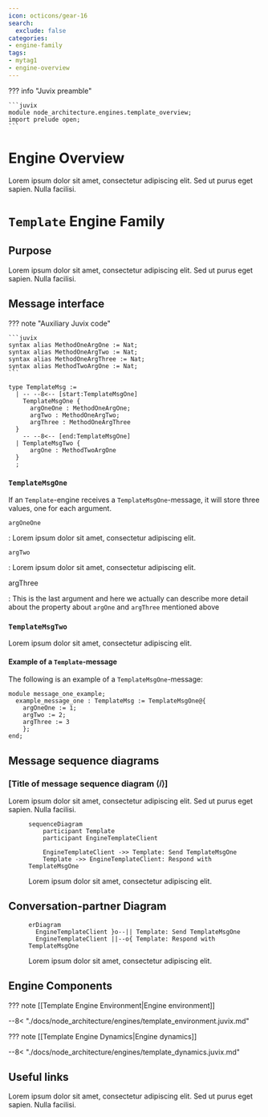 ```yaml
---
icon: octicons/gear-16
search:
  exclude: false
categories:
- engine-family
tags:
- mytag1
- engine-overview
---
```



??? info "Juvix preamble"

    ```juvix
    module node_architecture.engines.template_overview;
    import prelude open;
    ```

# Engine Overview

Lorem ipsum dolor sit amet, consectetur adipiscing elit. Sed ut purus eget sapien. Nulla facilisi.

# `Template` Engine Family  

## Purpose  

Lorem ipsum dolor sit amet, consectetur adipiscing elit. Sed ut purus eget sapien. Nulla facilisi.

## Message interface

??? note "Auxiliary Juvix code"

    ```juvix
    syntax alias MethodOneArgOne := Nat;
    syntax alias MethodOneArgTwo := Nat;
    syntax alias MethodOneArgThree := Nat;
    syntax alias MethodTwoArgOne := Nat;
    ```

<!-- --8<-- [start:TemplateMsg] -->
```juvix
type TemplateMsg :=
  | -- --8<-- [start:TemplateMsgOne]
    TemplateMsgOne {
      argOneOne : MethodOneArgOne;
      argTwo : MethodOneArgTwo;
      argThree : MethodOneArgThree
  }
    -- --8<-- [end:TemplateMsgOne]
  | TemplateMsgTwo {
      argOne : MethodTwoArgOne
  }
  ;
```
<!-- --8<-- [end:TemplateMsg] -->

### `TemplateMsgOne`

If an `Template`-engine receives a `TemplateMsgOne`-message,
it will store three values, one for each argument. 

`argOneOne`

: Lorem ipsum dolor sit amet, consectetur adipiscing elit.

`argTwo`

: Lorem ipsum dolor sit amet, consectetur adipiscing elit.

argThree

: This is the last argument and here we actually
  can describe more detail about the property about `argOne`
  and `argThree` mentioned above

### `TemplateMsgTwo`

Lorem ipsum dolor sit amet, consectetur adipiscing elit.

#### Example of a `Template`-message

The following is an example of a `TemplateMsgOne`-message:

<!-- --8<-- [start:message_one_example] -->
```juvix extract-module-statements 1
module message_one_example;
  example_message_one : TemplateMsg := TemplateMsgOne@{
    argOneOne := 1;
    argTwo := 2;
    argThree := 3
    };
end;
```
<!-- --8<-- [end:message_one_example] -->


## Message sequence diagrams  

### [Title of message sequence diagram ⟨𝑖⟩]  

Lorem ipsum dolor sit amet, consectetur adipiscing elit. Sed ut purus eget
sapien. Nulla facilisi.


<figure markdown="span">

```mermaid
sequenceDiagram
    participant Template
    participant EngineTemplateClient

    EngineTemplateClient ->> Template: Send TemplateMsgOne
    Template ->> EngineTemplateClient: Respond with TemplateMsgOne
```

<figcaption markdown="span">
Lorem ipsum dolor sit amet, consectetur adipiscing elit.
</figcaption>
</figure>

## Conversation-partner Diagram

<figure markdown="span">

```mermaid
erDiagram
  EngineTemplateClient }o--|| Template: Send TemplateMsgOne
  EngineTemplateClient ||--o{ Template: Respond with TemplateMsgOne
```

<figcaption markdown="span">
Lorem ipsum dolor sit amet, consectetur adipiscing elit.
</figcaption>
</figure>


## Engine Components  

??? note [[Template Engine Environment|Engine environment]]  

     
   --8< "./docs/node_architecture/engines/template_environment.juvix.md"

??? note [[Template Engine Dynamics|Engine dynamics]]  

   --8< "./docs/node_architecture/engines/template_dynamics.juvix.md"

## Useful links

Lorem ipsum dolor sit amet, consectetur adipiscing elit. Sed ut purus eget sapien. Nulla facilisi.